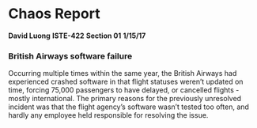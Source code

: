 # Chaos Report

**David Luong**
**ISTE-422**
**Section 01**
**1/15/17** 

### British Airways software failure

Occurring multiple times within the same year, the British Airways had experienced crashed software in that flight statuses weren’t updated on time, forcing 75,000 passengers to have delayed, or cancelled flights - mostly international. The primary reasons for the previously unresolved incident was that the flight agency’s software wasn’t tested too often, and hardly any employee held responsible for resolving the issue.

